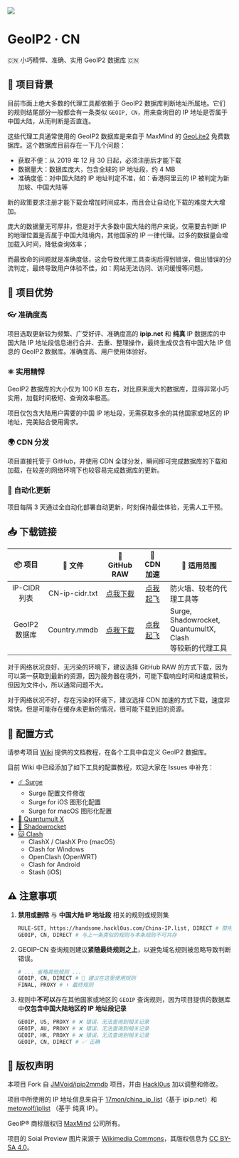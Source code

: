 ![](https://i.loli.net/2020/12/10/BW8HVtKTbISrPYv.png)

# GeoIP2 · CN
🇨🇳 小巧精悍、准确、实用 GeoIP2 数据库 🇨🇳

## 🔖 项目背景
目前市面上绝大多数的代理工具都依赖于 GeoIP2 数据库判断地址所属地。它们的规则结尾部分一般都会有一条类似 `GEOIP, CN`，用来查询目的 IP 地址是否属于中国大陆，从而判断是否直连。

这些代理工具通常使用的 GeoIP2 数据库是来自于 MaxMind 的 [GeoLite2](https://dev.maxmind.com/geoip/geoip2/geolite2/) 免费数据库。这个数据库目前存在一下几个问题：

* 获取不便：从 2019 年 12 月 30 日起，必须注册后才能下载
* 数据量大：数据库庞大，包含全球的 IP 地址段，约 4 MB
* 准确度低：对中国大陆的 IP 地址判定不准，如：香港阿里云的 IP 被判定为新加坡、中国大陆等

新的政策要求注册才能下载会增加时间成本，而且会让自动化下载的难度大大增加。

庞大的数据量无可厚非，但是对于大多数中国大陆的用户来说，仅需要去判断 IP 的地理位置是否属于中国大陆境内，其他国家的 IP 一律代理。过多的数据量会增加载入时间，降低查询效率；

而最致命的问题就是准确度低，这会导致代理工具查询后得到错误，做出错误的分流判定，最终导致用户体验不佳，如：网站无法访问、访问缓慢等问题。

## 🥳 项目优势
### 👓 准确度高
项目选取更新较为频繁、广受好评、准确度高的 **ipip.net** 和 **纯真** IP 数据库的中国大陆 IP 地址段信息进行合并、去重、整理操作，最终生成仅含有中国大陆 IP 信息的 GeoIP2 数据库。准确度高、用户使用体验好。

### ⚛️ 实用精悍
GeoIP2 数据库的大小仅为 100 KB 左右，对比原来庞大的数据库，显得非常小巧实用，加载时间极短、查询效率极高。

项目仅包含大陆用户需要的中国 IP 地址段，无需获取多余的其他国家或地区的 IP 地址，完美贴合使用需求。

### 🌍 CDN 分发
项目直接托管于 GitHub，并使用 CDN 全球分发，瞬间即可完成数据库的下载和加载，在较差的网络环境下也较容易完成数据库的更新。

### 🤖️ 自动化更新
项目每隔 3 天通过全自动化部署自动更新，时刻保持最佳体验，无需人工干预。

## 📥 下载链接
| 📦 项目 | 📃 文件 | 🐙 GitHub RAW | 🚀 CDN 加速 | 🔧 适用范围
|  :--:  |  :--:  |     :--:     |     :--:    | ---- |
| IP-CIDR 列表 | CN-ip-cidr.txt | [点我下载](https://github.com/Hackl0us/GeoIP2-CN/raw/release/CN-ip-cidr.txt) | [点我起飞](https://cdn.jsdelivr.net/gh/Hackl0us/GeoIP2-CN@release/CN-ip-cidr.txt) | 防火墙、较老的代理工具等 |
| GeoIP2 数据库 | Country.mmdb | [点我下载](https://github.com/QAQ-Huaxia/Clash_GeoIP/raw/release/Country.mmdb) | [点我起飞](https://cdn.jsdelivr.net/gh/Hackl0us/GeoIP2-CN@release/Country.mmdb) | Surge, Shadowrocket,<br>QuantumultX, Clash<br>等较新的代理工具|

对于网络状况良好、无污染的环境下，建议选择 GitHub RAW 的方式下载，因为可以第一获取到最新的资源，因为服务器在境外，可能下载响应时间和速度稍长，但因为文件小，所以通常问题不大。

对于网络状况不好，存在污染的环境下，建议选择 CDN 加速的方式下载，速度非常快。但是可能存在缓存未更新的情况，很可能下载到旧的资源。

## 📲️ 配置方式
请参考项目 [Wiki](https://github.com/Hackl0us/GeoIP2-CN/wiki) 提供的文档教程，在各个工具中自定义 GeoIP2 数据库。

目前 Wiki 中已经添加了如下工具的配置教程，欢迎大家在 Issues 中补充：

* [☄️ Surge](https://github.com/Hackl0us/GeoIP2-CN/wiki/Surge)
  * Surge 配置文件修改
  * Surge for iOS 图形化配置
  * Surge for macOS 图形化配置
* [🎡 Quantumult X](https://github.com/Hackl0us/GeoIP2-CN/wiki/Quantumult-X)
* [🚀 Shadowrocket](https://github.com/Hackl0us/GeoIP2-CN/wiki/Shadowrocket)
* [🐱 Clash](https://github.com/Hackl0us/GeoIP2-CN/wiki/Clash)
  * ClashX / ClashX Pro (macOS)
  * Clash for Windows
  * OpenClash (OpenWRT)
  * Clash for Android
  * Stash (iOS)

## ⚠️ 注意事项
1. **禁用或删除** 与 **中国大陆 IP 地址段** 相关的规则或规则集
    ``` bash
    RULE-SET, https://handsome.hackl0us.com/China-IP.list, DIRECT # 禁用或删除类似规则
    GEOIP, CN, DIRECT # 与上一条类似的规则与本条规则不可共存
    ```

2.  GEOIP-CN 查询规则建议**紧随最终规则之上**，以避免域名规则被忽略导致判断错误。
    ``` bash
    # ... 省略其他规则 ...
    GEOIP, CN, DIRECT # 👀 建议在这里使用规则
    FINAL, PROXY # ⬇️ 最终规则
    ```

3. 规则中**不可以**存在其他国家或地区的 `GEOIP` 查询规则，因为项目提供的数据库中**仅包含中国大陆地区的 IP 地址段记录**
    ``` bash
    GEOIP, US, PROXY # ❌ 错误，无法查询到相关记录
    GEOIP, AU, PROXY # ❌ 错误，无法查询到相关记录
    GEOIP, HK, PROXY # ❌ 错误，无法查询到相关记录
    GEOIP, CN, DIRECT # ✅ 正确
    ```

## 🏅 版权声明

本项目 Fork 自 [JMVoid/ipip2mmdb](https://github.com/JMVoid/ipip2mmdb) 项目，并由 [Hackl0us](https://github.com/Hackl0us) 加以调整和修改。

项目中所使用的 IP 地址信息来自于 [17mon/china_ip_list](https://github.com/17mon/china_ip_list)（基于 ipip.net）和 [metowolf/iplist](https://github.com/metowolf/iplist) （基于 纯真 IP）。

GeoIP® 商标版权归 [MaxMind](https://www.maxmind.com/) 公司所有。

项目的 Soial Preview 图片来源于 [Wikimedia Commons](https://commons.wikimedia.org/wiki/File:Chinese_Dragon.svg)，其版权信息为 [CC BY-SA 4.0](https://creativecommons.org/licenses/by-sa/4.0/)。
